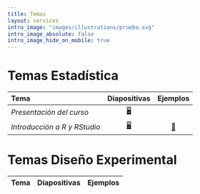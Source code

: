 ```yaml
---
title: Temas
layout: services
intro_image: "images/illustrations/prueba.svg"
intro_image_absolute: false
intro_image_hide_on_mobile: true
---
```


# Temas Estadística

| Tema | Diapositivas | Ejemplos |
| :--- | :----------: | :------: |
| *Presentación del curso* | [🖥️](/temas/Statistics-202402/00-Curso/00-Curso.html) | |
| *Introducción a R y RStudio* | [🖥️](/temas/Statistics-202402/01-R-RStudio/01-R-RStudio.html) | [📖](https://edimer.quarto.pub/lectura-de-datos-con-r/) |

# Temas Diseño Experimental

| Tema | Diapositivas | Ejemplos |
| :--- | :----------: | :------: |

  

  
    
    